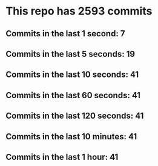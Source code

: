 # This repo has 2593 commits

## Commits in the last 1 second: 7
## Commits in the last 5 seconds: 19
## Commits in the last 10 seconds: 41
## Commits in the last 60 seconds: 41
## Commits in the last 120 seconds: 41
## Commits in the last 10 minutes: 41
## Commits in the last 1 hour: 41
